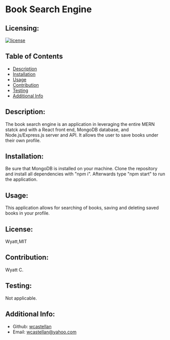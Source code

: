 # Book Search Engine

  ## Licensing:
  [![license](https://img.shields.io/badge/license-Wyatt,MIT-green)](https://shields.io)

  ## Table of Contents
  - [Description](#description)
  - [Installation](#installation)
  - [Usage](#usage)
  - [Contribution](#contribution)
  - [Testing](#testing)
  - [Additional Info](#additional-info)

  ## Description:
  The book search engine is an application in leveraging the entire MERN statck and with a React front end, MongoDB database, and Node.js/Express.js server and API. It allows the user to save books under their own profile.

  ## Installation:
  Be sure that MongoDB is installed on your machine. Clone the repository and install all dependencies with "npm i".  Afterwards type "npm start" to run the application.

  ## Usage:
  This application allows for searching of books, saving and deleting saved books in your profile.

  ## License:
  Wyatt,MIT

  ## Contribution:
  Wyatt C.

  ## Testing:
  Not applicable.

  ## Additional Info:
  - Github: [wcastellan](https://github.com/wcastellan)
  - Email: wcastellan@yahoo.com 